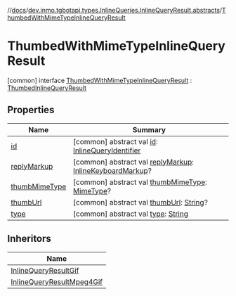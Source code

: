 //[docs](../../../index.md)/[dev.inmo.tgbotapi.types.InlineQueries.InlineQueryResult.abstracts](../index.md)/[ThumbedWithMimeTypeInlineQueryResult](index.md)



# ThumbedWithMimeTypeInlineQueryResult  
 [common] interface [ThumbedWithMimeTypeInlineQueryResult](index.md) : [ThumbedInlineQueryResult](../-thumbed-inline-query-result/index.md)   


## Properties  
  
|  Name |  Summary | 
|---|---|
| <a name="dev.inmo.tgbotapi.types.InlineQueries.InlineQueryResult.abstracts/ThumbedWithMimeTypeInlineQueryResult/id/#/PointingToDeclaration/"></a>[id](index.md#%5Bdev.inmo.tgbotapi.types.InlineQueries.InlineQueryResult.abstracts%2FThumbedWithMimeTypeInlineQueryResult%2Fid%2F%23%2FPointingToDeclaration%2F%5D%2FProperties%2F625018081)| <a name="dev.inmo.tgbotapi.types.InlineQueries.InlineQueryResult.abstracts/ThumbedWithMimeTypeInlineQueryResult/id/#/PointingToDeclaration/"></a> [common] abstract val [id](index.md#%5Bdev.inmo.tgbotapi.types.InlineQueries.InlineQueryResult.abstracts%2FThumbedWithMimeTypeInlineQueryResult%2Fid%2F%23%2FPointingToDeclaration%2F%5D%2FProperties%2F625018081): [InlineQueryIdentifier](../../dev.inmo.tgbotapi.types/index.md#%5Bdev.inmo.tgbotapi.types%2FInlineQueryIdentifier%2F%2F%2FPointingToDeclaration%2F%5D%2FClasslikes%2F625018081)   <br>|
| <a name="dev.inmo.tgbotapi.types.InlineQueries.InlineQueryResult.abstracts/ThumbedWithMimeTypeInlineQueryResult/replyMarkup/#/PointingToDeclaration/"></a>[replyMarkup](index.md#%5Bdev.inmo.tgbotapi.types.InlineQueries.InlineQueryResult.abstracts%2FThumbedWithMimeTypeInlineQueryResult%2FreplyMarkup%2F%23%2FPointingToDeclaration%2F%5D%2FProperties%2F625018081)| <a name="dev.inmo.tgbotapi.types.InlineQueries.InlineQueryResult.abstracts/ThumbedWithMimeTypeInlineQueryResult/replyMarkup/#/PointingToDeclaration/"></a> [common] abstract val [replyMarkup](index.md#%5Bdev.inmo.tgbotapi.types.InlineQueries.InlineQueryResult.abstracts%2FThumbedWithMimeTypeInlineQueryResult%2FreplyMarkup%2F%23%2FPointingToDeclaration%2F%5D%2FProperties%2F625018081): [InlineKeyboardMarkup](../../dev.inmo.tgbotapi.types.buttons/-inline-keyboard-markup/index.md)?   <br>|
| <a name="dev.inmo.tgbotapi.types.InlineQueries.InlineQueryResult.abstracts/ThumbedWithMimeTypeInlineQueryResult/thumbMimeType/#/PointingToDeclaration/"></a>[thumbMimeType](thumb-mime-type.md)| <a name="dev.inmo.tgbotapi.types.InlineQueries.InlineQueryResult.abstracts/ThumbedWithMimeTypeInlineQueryResult/thumbMimeType/#/PointingToDeclaration/"></a> [common] abstract val [thumbMimeType](thumb-mime-type.md): [MimeType](../../dev.inmo.tgbotapi.utils/-mime-type/index.md)?   <br>|
| <a name="dev.inmo.tgbotapi.types.InlineQueries.InlineQueryResult.abstracts/ThumbedWithMimeTypeInlineQueryResult/thumbUrl/#/PointingToDeclaration/"></a>[thumbUrl](index.md#%5Bdev.inmo.tgbotapi.types.InlineQueries.InlineQueryResult.abstracts%2FThumbedWithMimeTypeInlineQueryResult%2FthumbUrl%2F%23%2FPointingToDeclaration%2F%5D%2FProperties%2F625018081)| <a name="dev.inmo.tgbotapi.types.InlineQueries.InlineQueryResult.abstracts/ThumbedWithMimeTypeInlineQueryResult/thumbUrl/#/PointingToDeclaration/"></a> [common] abstract val [thumbUrl](index.md#%5Bdev.inmo.tgbotapi.types.InlineQueries.InlineQueryResult.abstracts%2FThumbedWithMimeTypeInlineQueryResult%2FthumbUrl%2F%23%2FPointingToDeclaration%2F%5D%2FProperties%2F625018081): [String](https://kotlinlang.org/api/latest/jvm/stdlib/kotlin/-string/index.html)?   <br>|
| <a name="dev.inmo.tgbotapi.types.InlineQueries.InlineQueryResult.abstracts/ThumbedWithMimeTypeInlineQueryResult/type/#/PointingToDeclaration/"></a>[type](index.md#%5Bdev.inmo.tgbotapi.types.InlineQueries.InlineQueryResult.abstracts%2FThumbedWithMimeTypeInlineQueryResult%2Ftype%2F%23%2FPointingToDeclaration%2F%5D%2FProperties%2F625018081)| <a name="dev.inmo.tgbotapi.types.InlineQueries.InlineQueryResult.abstracts/ThumbedWithMimeTypeInlineQueryResult/type/#/PointingToDeclaration/"></a> [common] abstract val [type](index.md#%5Bdev.inmo.tgbotapi.types.InlineQueries.InlineQueryResult.abstracts%2FThumbedWithMimeTypeInlineQueryResult%2Ftype%2F%23%2FPointingToDeclaration%2F%5D%2FProperties%2F625018081): [String](https://kotlinlang.org/api/latest/jvm/stdlib/kotlin/-string/index.html)   <br>|


## Inheritors  
  
|  Name | 
|---|
| <a name="dev.inmo.tgbotapi.types.InlineQueries.InlineQueryResult.abstracts.results.gif/InlineQueryResultGif///PointingToDeclaration/"></a>[InlineQueryResultGif](../../dev.inmo.tgbotapi.types.InlineQueries.InlineQueryResult.abstracts.results.gif/-inline-query-result-gif/index.md)|
| <a name="dev.inmo.tgbotapi.types.InlineQueries.InlineQueryResult.abstracts.results.mpeg4gif/InlineQueryResultMpeg4Gif///PointingToDeclaration/"></a>[InlineQueryResultMpeg4Gif](../../dev.inmo.tgbotapi.types.InlineQueries.InlineQueryResult.abstracts.results.mpeg4gif/-inline-query-result-mpeg4-gif/index.md)|

